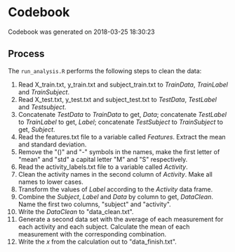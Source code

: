 
Codebook
========
Codebook was generated on 2018-03-25 18:30:23

Process
------------------------------
The `run_analysis.R` performs the following steps to clean the data:

 1. Read X_train.txt, y_train.txt and subject_train.txt to *TrainData*, *TrainLabel* and *TrainSubject*.       
 2. Read X_test.txt, y_test.txt and subject_test.txt to *TestData*, *TestLabel* and *Testsubject*.  
 3. Concatenate *TestData* to *TrainData* to get, *Data*; concatenate *TestLabel* to *TrainLabel* to get, *Label*; concatenate *TestSubject* to *TrainSubject* to get, *Subject*.  
 4. Read the features.txt file to a variable called *Features*. Extract the mean and standard deviation. 
 5. Remove the "()" and "-" symbols in the names, make the first letter of "mean" and "std" a capital letter "M" and "S" respectively.   
 6. Read the activity_labels.txt file to a variable called *Activity*.  
 7. Clean the activity names in the second column of *Activity*. Make all names to lower cases.  
 8. Transform the values of *Label* according to the *Activity* data frame.  
 9. Combine the *Subject*, *Label* and *Data* by column to get, *DataClean*. Name the first two columns, "subject" and "activity".   
 10. Write the *DataClean* to "data_clean.txt".  
 11. Generate a second data set with the average of each measurement for each activity and each subject. Calculate the mean of each measurement with the corresponding combination.
 12. Write the *x* from the calculation out to "data_finish.txt". 
